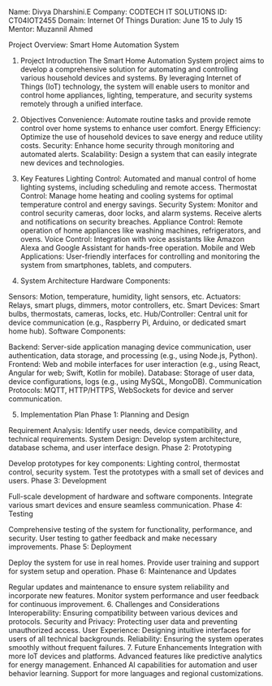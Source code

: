 Name: Divya Dharshini.E
Company: CODTECH IT SOLUTIONS
ID: CT04IOT2455
Domain: Internet Of Things
Duration: June 15 to July 15
Mentor: Muzannil Ahmed

Project Overview: Smart Home Automation System
1. Project Introduction
The Smart Home Automation System project aims to develop a comprehensive solution for automating and controlling various household devices and systems. By leveraging Internet of Things (IoT) technology, the system will enable users to monitor and control home appliances, lighting, temperature, and security systems remotely through a unified interface.

2. Objectives
Convenience: Automate routine tasks and provide remote control over home systems to enhance user comfort.
Energy Efficiency: Optimize the use of household devices to save energy and reduce utility costs.
Security: Enhance home security through monitoring and automated alerts.
Scalability: Design a system that can easily integrate new devices and technologies.

4. Key Features
Lighting Control: Automated and manual control of home lighting systems, including scheduling and remote access.
Thermostat Control: Manage home heating and cooling systems for optimal temperature control and energy savings.
Security System: Monitor and control security cameras, door locks, and alarm systems. Receive alerts and notifications on security breaches.
Appliance Control: Remote operation of home appliances like washing machines, refrigerators, and ovens.
Voice Control: Integration with voice assistants like Amazon Alexa and Google Assistant for hands-free operation.
Mobile and Web Applications: User-friendly interfaces for controlling and monitoring the system from smartphones, tablets, and computers.

6. System Architecture
Hardware Components:

Sensors: Motion, temperature, humidity, light sensors, etc.
Actuators: Relays, smart plugs, dimmers, motor controllers, etc.
Smart Devices: Smart bulbs, thermostats, cameras, locks, etc.
Hub/Controller: Central unit for device communication (e.g., Raspberry Pi, Arduino, or dedicated smart home hub).
Software Components:

Backend: Server-side application managing device communication, user authentication, data storage, and processing (e.g., using Node.js, Python).
Frontend: Web and mobile interfaces for user interaction (e.g., using React, Angular for web; Swift, Kotlin for mobile).
Database: Storage of user data, device configurations, logs (e.g., using MySQL, MongoDB).
Communication Protocols: MQTT, HTTP/HTTPS, WebSockets for device and server communication.

5. Implementation Plan
Phase 1: Planning and Design

Requirement Analysis: Identify user needs, device compatibility, and technical requirements.
System Design: Develop system architecture, database schema, and user interface design.
Phase 2: Prototyping

Develop prototypes for key components: Lighting control, thermostat control, security system.
Test the prototypes with a small set of devices and users.
Phase 3: Development

Full-scale development of hardware and software components.
Integrate various smart devices and ensure seamless communication.
Phase 4: Testing

Comprehensive testing of the system for functionality, performance, and security.
User testing to gather feedback and make necessary improvements.
Phase 5: Deployment

Deploy the system for use in real homes.
Provide user training and support for system setup and operation.
Phase 6: Maintenance and Updates

Regular updates and maintenance to ensure system reliability and incorporate new features.
Monitor system performance and user feedback for continuous improvement.
6. Challenges and Considerations
Interoperability: Ensuring compatibility between various devices and protocols.
Security and Privacy: Protecting user data and preventing unauthorized access.
User Experience: Designing intuitive interfaces for users of all technical backgrounds.
Reliability: Ensuring the system operates smoothly without frequent failures.
7. Future Enhancements
Integration with more IoT devices and platforms.
Advanced features like predictive analytics for energy management.
Enhanced AI capabilities for automation and user behavior learning.
Support for more languages and regional customizations.

